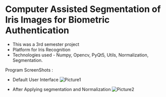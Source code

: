 # Computer Assisted Segmentation of Iris Images for Biometric Authentication
- This was a 3rd semester project
- Platform for Iris Recognition
- Technologies used - Numpy, Opencv, PyQt5, Utils, Normalization, Segmentation.

Program ScreenShots :
- Default User Interface
![Picture1](https://github.com/DK2301/CASIBA/assets/74258789/061ef654-446f-4047-b1a8-ff17d3517eab)

- After Applying segmentation and Normalization
![Picture2](https://github.com/DK2301/CASIBA/assets/74258789/db93e570-1a6a-48b3-9e5c-0e79244f2883)
